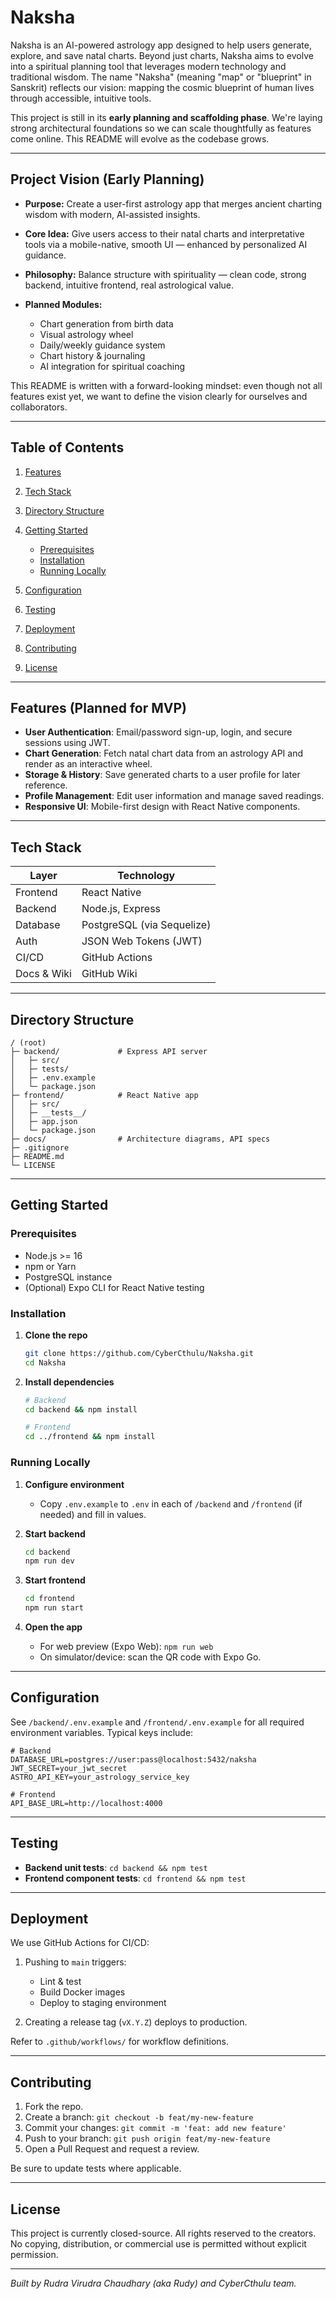 # Naksha

Naksha is an AI-powered astrology app designed to help users generate, explore, and save natal charts. Beyond just charts, Naksha aims to evolve into a spiritual planning tool that leverages modern technology and traditional wisdom. The name "Naksha" (meaning "map" or "blueprint" in Sanskrit) reflects our vision: mapping the cosmic blueprint of human lives through accessible, intuitive tools.

This project is still in its **early planning and scaffolding phase**. We're laying strong architectural foundations so we can scale thoughtfully as features come online. This README will evolve as the codebase grows.

---

## Project Vision (Early Planning)

* **Purpose:** Create a user-first astrology app that merges ancient charting wisdom with modern, AI-assisted insights.
* **Core Idea:** Give users access to their natal charts and interpretative tools via a mobile-native, smooth UI — enhanced by personalized AI guidance.
* **Philosophy:** Balance structure with spirituality — clean code, strong backend, intuitive frontend, real astrological value.
* **Planned Modules:**

  * Chart generation from birth data
  * Visual astrology wheel
  * Daily/weekly guidance system
  * Chart history & journaling
  * AI integration for spiritual coaching

This README is written with a forward-looking mindset: even though not all features exist yet, we want to define the vision clearly for ourselves and collaborators.

---

## Table of Contents

1. [Features](#features)
2. [Tech Stack](#tech-stack)
3. [Directory Structure](#directory-structure)
4. [Getting Started](#getting-started)

   * [Prerequisites](#prerequisites)
   * [Installation](#installation)
   * [Running Locally](#running-locally)
5. [Configuration](#configuration)
6. [Testing](#testing)
7. [Deployment](#deployment)
8. [Contributing](#contributing)
9. [License](#license)

---

## Features (Planned for MVP)

* **User Authentication**: Email/password sign-up, login, and secure sessions using JWT.
* **Chart Generation**: Fetch natal chart data from an astrology API and render as an interactive wheel.
* **Storage & History**: Save generated charts to a user profile for later reference.
* **Profile Management**: Edit user information and manage saved readings.
* **Responsive UI**: Mobile-first design with React Native components.

---

## Tech Stack

| Layer       | Technology                 |
| ----------- | -------------------------- |
| Frontend    | React Native               |
| Backend     | Node.js, Express           |
| Database    | PostgreSQL (via Sequelize) |
| Auth        | JSON Web Tokens (JWT)      |
| CI/CD       | GitHub Actions             |
| Docs & Wiki | GitHub Wiki                |

---

## Directory Structure

```
/ (root)
├─ backend/             # Express API server
│   ├─ src/
│   ├─ tests/
│   ├─ .env.example
│   └─ package.json
├─ frontend/            # React Native app
│   ├─ src/
│   ├─ __tests__/
│   ├─ app.json
│   └─ package.json
├─ docs/                # Architecture diagrams, API specs
├─ .gitignore
├─ README.md
└─ LICENSE
```

---

## Getting Started

### Prerequisites

* Node.js >= 16
* npm or Yarn
* PostgreSQL instance
* (Optional) Expo CLI for React Native testing

### Installation

1. **Clone the repo**

   ```bash
   git clone https://github.com/CyberCthulu/Naksha.git
   cd Naksha
   ```

2. **Install dependencies**

   ```bash
   # Backend
   cd backend && npm install

   # Frontend
   cd ../frontend && npm install
   ```

### Running Locally

1. **Configure environment**

   * Copy `.env.example` to `.env` in each of `/backend` and `/frontend` (if needed) and fill in values.

2. **Start backend**

   ```bash
   cd backend
   npm run dev
   ```

3. **Start frontend**

   ```bash
   cd frontend
   npm run start
   ```

4. **Open the app**

   * For web preview (Expo Web): `npm run web`
   * On simulator/device: scan the QR code with Expo Go.

---

## Configuration

See `/backend/.env.example` and `/frontend/.env.example` for all required environment variables. Typical keys include:

```
# Backend
DATABASE_URL=postgres://user:pass@localhost:5432/naksha
JWT_SECRET=your_jwt_secret
ASTRO_API_KEY=your_astrology_service_key

# Frontend
API_BASE_URL=http://localhost:4000
```

---

## Testing

* **Backend unit tests**: `cd backend && npm test`
* **Frontend component tests**: `cd frontend && npm test`

---

## Deployment

We use GitHub Actions for CI/CD:

1. Pushing to `main` triggers:

   * Lint & test
   * Build Docker images
   * Deploy to staging environment
2. Creating a release tag (`vX.Y.Z`) deploys to production.

Refer to `.github/workflows/` for workflow definitions.

---

## Contributing

1. Fork the repo.
2. Create a branch: `git checkout -b feat/my-new-feature`
3. Commit your changes: `git commit -m 'feat: add new feature'`
4. Push to your branch: `git push origin feat/my-new-feature`
5. Open a Pull Request and request a review.

Be sure to update tests where applicable.

---

## License

This project is currently closed-source. All rights reserved to the creators.  
No copying, distribution, or commercial use is permitted without explicit permission.

---

*Built by Rudra Virudra Chaudhary (aka Rudy) and CyberCthulu team.*
